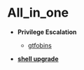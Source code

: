 # All_in_one

- __Privilege Escalation__
  - [gtfobins](https://gtfobins.github.io/)

 - __[shell upgrade](https://github.com/Chittu13/All_in_one/blob/main/Linux/Important/update_interactive_shell.md)__
